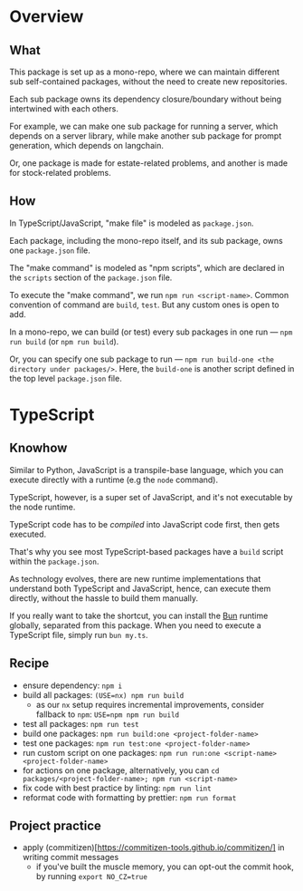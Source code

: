 
# Overview

## What

This package is set up as a mono-repo, where we can maintain different sub self-contained packages, without the need to create new repositories.

Each sub package owns its dependency closure/boundary
without being intertwined with each others.

For example, we can make one sub package for running a server,
which depends on a server library, while make another sub package for
prompt generation, which depends on langchain.

Or, one package is made for estate-related problems,
and another is made for stock-related problems.

## How

In TypeScript/JavaScript, "make file" is modeled as `package.json`.

Each package, including the mono-repo itself, and its sub package,
owns one `package.json` file.

The "make command" is modeled as "npm scripts", which are declared
in the `scripts` section of the `package.json` file.

To execute the "make command", we run `npm run <script-name>`.
Common convention of command are `build`, `test`. But any custom ones is open to add.

In a mono-repo, we can build (or test) every sub packages in one run —
`npm run build` (or `npm run build`).

Or, you can specify one sub package to run —
`npm run build-one <the directory under packages/>`.
Here, the `build-one` is another script defined in the top level `package.json` file.

# TypeScript

## Knowhow

Similar to Python, JavaScript is a transpile-base language,
which you can execute directly with a runtime (e.g the `node` command).

TypeScript, however, is a super set of JavaScript,
and it's not executable by the node runtime.

TypeScript code has to be _compiled_ into JavaScript code first, then gets executed.

That's why you see most TypeScript-based packages have a `build` script within the `package.json`.

As technology evolves, there are new runtime implementations that understand
both TypeScript and JavaScript, hence, can execute them directly,
without the hassle to build them manually.

If you really want to take the shortcut, you can install the [Bun](https://bun.sh/) runtime globally, separated from this package. When you need to execute a TypeScript
file, simply run `bun my.ts`.


## Recipe

- ensure dependency: `npm i`
- build all packages: `(USE=nx) npm run build`
  - as our `nx` setup requires incremental improvements, consider fallback to `npm`: `USE=npm npm run build`
- test all packages: `npm run test`
- build one packages: `npm run build:one <project-folder-name>`
- test one packages: `npm run test:one <project-folder-name>`
- run custom script on one packages: `npm run run:one <script-name> <project-folder-name>`
- for actions on one package, alternatively, you can `cd packages/<project-folder-name>; npm run <script-name>`
- fix code with best practice by linting: `npm run lint`
- reformat code with formatting by prettier: `npm run format`


## Project practice

- apply (commitizen)[https://commitizen-tools.github.io/commitizen/] in writing commit messages
  - if you've built the muscle memory, you can opt-out the commit hook, by running `export NO_CZ=true`
